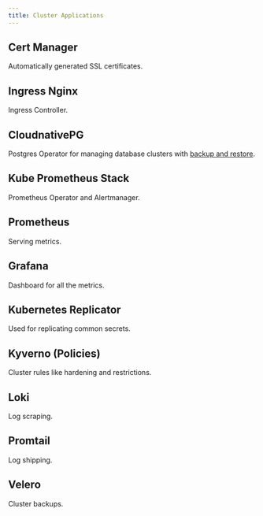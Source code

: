 ```yaml
---
title: Cluster Applications
---
```


## Cert Manager

Automatically generated SSL certificates.


## Ingress Nginx

Ingress Controller.


## CloudnativePG

Postgres Operator for managing database clusters with [backup and restore](/docs/operations/backup-and-restore).


## Kube Prometheus Stack

Prometheus Operator and Alertmanager.


## Prometheus

Serving metrics.


## Grafana

Dashboard for all the metrics.


## Kubernetes Replicator

Used for replicating common secrets.


## Kyverno (Policies)

Cluster rules like hardening and restrictions.


## Loki

Log scraping.


## Promtail

Log shipping.


## Velero

Cluster backups.
